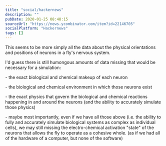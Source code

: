 ```yaml
---
title: "social/hackernews"
description: ""
pubDate: 2020-01-25 08:48:15
sourceUrl: "https://news.ycombinator.com/item?id=22146705"
socialPlatform: "Hackernews"
tags: []
---
```


This seems to be more simply all the data about the physical orientations and positions of neurons in a fly&#x27;s nervous system.<p>I&#x27;d guess there is still humongous amounts of data missing that would be necessary for a simulation:<p>- the exact biological and chemical makeup of each neuron<p>- the biological and chemical environment in which those neurons exist<p>- the exact physics that govern the biological and chemical reactions happening in and around the neurons (and the ability to accurately simulate those physics)<p>- maybe most importantly, even if we have all those above (i.e. the ability to fully and accurately simulate biological systems as complex as individual cells), we may still missing the electro-chemical activation &quot;state&quot; of the neurons that allows the fly to operate as a cohesive whole. (as if we had all of the hardware of a computer, but none of the software)
